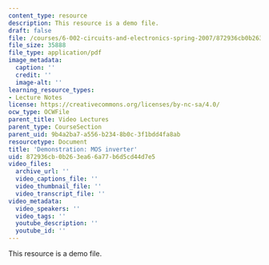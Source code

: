 ```yaml
---
content_type: resource
description: This resource is a demo file.
draft: false
file: /courses/6-002-circuits-and-electronics-spring-2007/872936cb0b263ea66a77b6d5cd44d7e5_demo_07.pdf
file_size: 35888
file_type: application/pdf
image_metadata:
  caption: ''
  credit: ''
  image-alt: ''
learning_resource_types:
- Lecture Notes
license: https://creativecommons.org/licenses/by-nc-sa/4.0/
ocw_type: OCWFile
parent_title: Video Lectures
parent_type: CourseSection
parent_uid: 9b4a2ba7-a556-b234-8b0c-3f1bdd4fa8ab
resourcetype: Document
title: 'Demonstration: MOS inverter'
uid: 872936cb-0b26-3ea6-6a77-b6d5cd44d7e5
video_files:
  archive_url: ''
  video_captions_file: ''
  video_thumbnail_file: ''
  video_transcript_file: ''
video_metadata:
  video_speakers: ''
  video_tags: ''
  youtube_description: ''
  youtube_id: ''
---
```

This resource is a demo file.